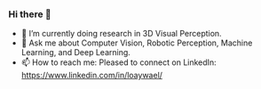 ### Hi there 👋

<!--
**loaywael/loaywael** is a ✨ _special_ ✨ repository because its `README.md` (this file) appears on your GitHub profile.

Here are some ideas to get you started:

- 🔭 I’m currently working on ...
- 🌱 I’m currently learning ...
- 👯 I’m looking to collaborate on ...
- 🤔 I’m looking for help with ...
- 💬 Ask me about ...
- 📫 How to reach me: ...
- 😄 Pronouns: ...
- ⚡ Fun fact: ...
-->

- 🌱 I’m currently doing research in 3D Visual Perception.
- 💬 Ask me about  Computer Vision, Robotic Perception, Machine Learning, and Deep Learning.
- 📫 How to reach me: Pleased to connect on LinkedIn: https://www.linkedin.com/in/loaywael/
  
